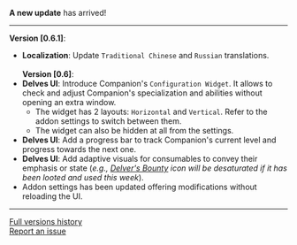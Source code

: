 **A new update** has arrived!<br>
***
**Version \[0.6.1\]**:
- **Localization**: Update `Traditional Chinese` and `Russian` translations.<br><br>
**Version \[0.6\]**:
- **Delves UI**: Introduce Companion's `Configuration Widget`. It allows to check and adjust Companion's specialization and abilities without opening an extra window.
    - The widget has 2 layouts: `Horizontal` and `Vertical`. Refer to the addon settings to switch between them.
    - The widget can also be hidden at all from the settings.
- **Delves UI**: Add a progress bar to track Companion's current level and progress towards the next one.
- **Delves UI**: Add adaptive visuals for consumables to convey their emphasis or state (_e.g., [Delver's Bounty](https://www.wowhead.com/item=233071/delvers-bounty) icon will be desaturated if it has been looted and used this week_).
- Addon settings has been updated offering modifications without reloading the UI.
***
[Full versions history](https://github.com/FunDeliveryGames/wow-delve-companion/blob/main/CHANGELOG.md)<br>
[Report an issue](https://github.com/FunDeliveryGames/wow-delve-companion/issues)